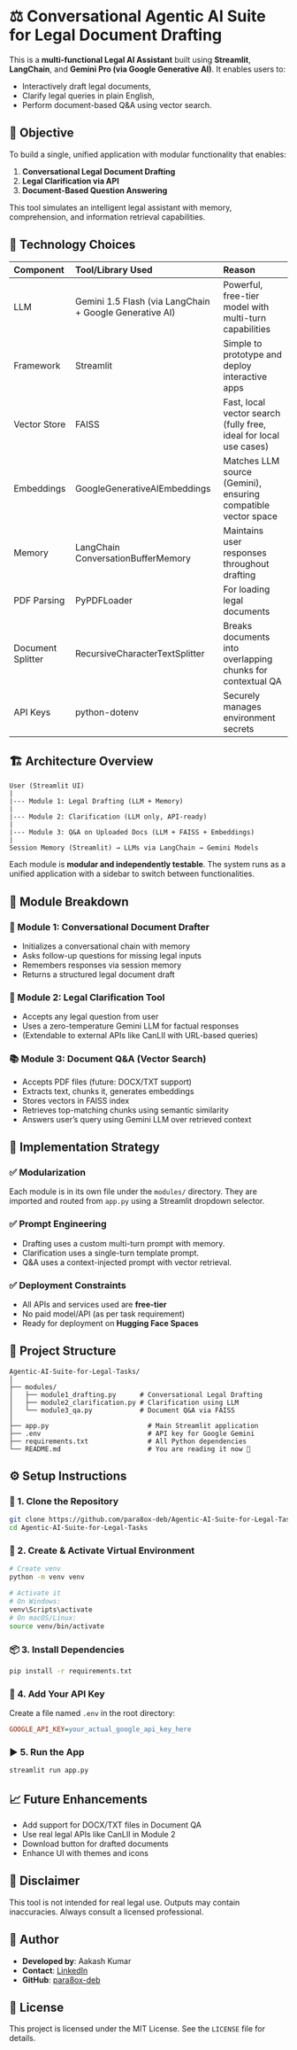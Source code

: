 
# ⚖️ Conversational Agentic AI Suite for Legal Document Drafting

This is a **multi-functional Legal AI Assistant** built using **Streamlit**, **LangChain**, and **Gemini Pro (via Google Generative AI)**. It enables users to:

- Interactively draft legal documents,
- Clarify legal queries in plain English,
- Perform document-based Q\&A using vector search.


## 🧠 Objective

To build a single, unified application with modular functionality that enables:

1. **Conversational Legal Document Drafting**
2. **Legal Clarification via API**
3. **Document-Based Question Answering**

This tool simulates an intelligent legal assistant with memory, comprehension, and information retrieval capabilities.

## 🧱 Technology Choices

| Component | Tool/Library Used | Reason |
| :-- | :-- | :-- |
| LLM | Gemini 1.5 Flash (via LangChain + Google Generative AI) | Powerful, free-tier model with multi-turn capabilities |
| Framework | Streamlit | Simple to prototype and deploy interactive apps |
| Vector Store | FAISS | Fast, local vector search (fully free, ideal for local use cases) |
| Embeddings | GoogleGenerativeAIEmbeddings | Matches LLM source (Gemini), ensuring compatible vector space |
| Memory | LangChain ConversationBufferMemory | Maintains user responses throughout drafting |
| PDF Parsing | PyPDFLoader | For loading legal documents |
| Document Splitter | RecursiveCharacterTextSplitter | Breaks documents into overlapping chunks for contextual QA |
| API Keys | python-dotenv | Securely manages environment secrets |

## 🏗️ Architecture Overview

```
User (Streamlit UI)
|
|--- Module 1: Legal Drafting (LLM + Memory)
|
|--- Module 2: Clarification (LLM only, API-ready)
|
|--- Module 3: Q&A on Uploaded Docs (LLM + FAISS + Embeddings)
|
Session Memory (Streamlit) → LLMs via LangChain → Gemini Models
```

Each module is **modular and independently testable**. The system runs as a unified application with a sidebar to switch between functionalities.

## 🧩 Module Breakdown

### 📄 Module 1: Conversational Document Drafter

- Initializes a conversational chain with memory
- Asks follow-up questions for missing legal inputs
- Remembers responses via session memory
- Returns a structured legal document draft


### 🧾 Module 2: Legal Clarification Tool

- Accepts any legal question from user
- Uses a zero-temperature Gemini LLM for factual responses
- (Extendable to external APIs like CanLII with URL-based queries)


### 📚 Module 3: Document Q\&A (Vector Search)

- Accepts PDF files (future: DOCX/TXT support)
- Extracts text, chunks it, generates embeddings
- Stores vectors in FAISS index
- Retrieves top-matching chunks using semantic similarity
- Answers user’s query using Gemini LLM over retrieved context


## 🚧 Implementation Strategy

### ✅ Modularization

Each module is in its own file under the `modules/` directory. They are imported and routed from `app.py` using a Streamlit dropdown selector.

### ✅ Prompt Engineering

- Drafting uses a custom multi-turn prompt with memory.
- Clarification uses a single-turn template prompt.
- Q\&A uses a context-injected prompt with vector retrieval.


### ✅ Deployment Constraints

- All APIs and services used are **free-tier**
- No paid model/API (as per task requirement)
- Ready for deployment on **Hugging Face Spaces**


## 📁 Project Structure

```
Agentic-AI-Suite-for-Legal-Tasks/
│
├── modules/
│   ├── module1_drafting.py      # Conversational Legal Drafting
│   ├── module2_clarification.py # Clarification using LLM
│   └── module3_qa.py            # Document Q&A via FAISS
│
├── app.py                         # Main Streamlit application
├── .env                           # API key for Google Gemini
├── requirements.txt               # All Python dependencies
└── README.md                      # You are reading it now 🙂
```


## ⚙️ Setup Instructions

### 🔧 1. Clone the Repository

```bash
git clone https://github.com/para8ox-deb/Agentic-AI-Suite-for-Legal-Tasks.git
cd Agentic-AI-Suite-for-Legal-Tasks
```


### 🐍 2. Create \& Activate Virtual Environment

```bash
# Create venv
python -m venv venv

# Activate it
# On Windows:
venv\Scripts\activate
# On macOS/Linux:
source venv/bin/activate
```


### 📦 3. Install Dependencies

```bash
pip install -r requirements.txt
```


### 🔐 4. Add Your API Key

Create a file named `.env` in the root directory:

```ini
GOOGLE_API_KEY=your_actual_google_api_key_here
```


### ▶️ 5. Run the App

```bash
streamlit run app.py
```


## 📈 Future Enhancements

- Add support for DOCX/TXT files in Document QA
- Use real legal APIs like CanLII in Module 2
- Download button for drafted documents
- Enhance UI with themes and icons


## 🔐 Disclaimer

This tool is not intended for real legal use. Outputs may contain inaccuracies. Always consult a licensed professional.

## 👤 Author

- **Developed by**: Aakash Kumar
- **Contact**: [LinkedIn](https://www.linkedin.com/in/para8ox-deb/)
- **GitHub**: [para8ox-deb](https://github.com/para8ox-deb)


## 📎 License

This project is licensed under the MIT License. See the `LICENSE` file for details.

